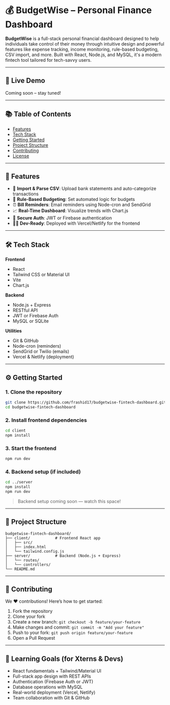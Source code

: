 
# 💰 BudgetWise – Personal Finance Dashboard

**BudgetWise** is a full-stack personal financial dashboard designed to help individuals take control of their money through intuitive design and powerful features like expense tracking, income monitoring, rule-based budgeting, CSV import, and more. Built with React, Node.js, and MySQL, it's a modern fintech tool tailored for tech-savvy users.

---

## 🚀 Live Demo

Coming soon – stay tuned!

---

## 📚 Table of Contents

- [Features](#features)
- [Tech Stack](#tech-stack)
- [Getting Started](#getting-started)
- [Project Structure](#project-structure)
- [Contributing](#contributing)
- [License](#license)

---

## 🌟 Features

- 🧾 **Import & Parse CSV**: Upload bank statements and auto-categorize transactions
- 🧠 **Rule-Based Budgeting**: Set automated logic for budgets
- ⏰ **Bill Reminders**: Email reminders using Node-cron and SendGrid
- 📈 **Real-Time Dashboard**: Visualize trends with Chart.js
- 🔐 **Secure Auth**: JWT or Firebase authentication
- 🧑‍💻 **Dev-Ready**: Deployed with Vercel/Netlify for the frontend

---

## 🛠️ Tech Stack

**Frontend**
- React
- Tailwind CSS or Material UI
- Vite
- Chart.js

**Backend**
- Node.js + Express
- RESTful API
- JWT or Firebase Auth
- MySQL or SQLite

**Utilities**
- Git & GitHub
- Node-cron (reminders)
- SendGrid or Twilio (emails)
- Vercel & Netlify (deployment)

---

## ⚙️ Getting Started

### 1. Clone the repository

```bash
git clone https://github.com/frashid17/budgetwise-fintech-dashboard.git
cd budgetwise-fintech-dashboard
````

### 2. Install frontend dependencies

```bash
cd client
npm install
```

### 3. Start the frontend

```bash
npm run dev
```

### 4. Backend setup (if included)

```bash
cd ../server
npm install
npm run dev
```

> Backend setup coming soon — watch this space!

---

## 📁 Project Structure

```
budgetwise-fintech-dashboard/
├── client/           # Frontend React app
│   ├── src/
│   ├── index.html
│   └── tailwind.config.js
├── server/           # Backend (Node.js + Express)
│   └── routes/
│   └── controllers/
└── README.md
```

---

## 🤝 Contributing

We ❤️ contributions! Here’s how to get started:

1. Fork the repository
2. Clone your fork
3. Create a new branch: `git checkout -b feature/your-feature`
4. Make changes and commit: `git commit -m "Add your feature"`
5. Push to your fork: `git push origin feature/your-feature`
6. Open a Pull Request

---

## 🧠 Learning Goals (for Xterns & Devs)

* React fundamentals + Tailwind/Material UI
* Full-stack app design with REST APIs
* Authentication (Firebase Auth or JWT)
* Database operations with MySQL
* Real-world deployment (Vercel, Netlify)
* Team collaboration with Git & GitHub

